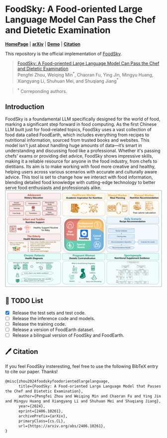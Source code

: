 # FoodSky: A Food-oriented Large Language Model Can Pass the Chef and Dietetic Examination

<p align="left">
  <a href="http://123.57.42.89/FoodComputing__Home.html"><b>HomePage</b></a> |
  <a href="https://arxiv.org/abs/2404.16006"><b>arXiv</b></a> |
  <a href="http://222.92.101.211:8200/\#/home"><b>Demo</b></a> |
  <a href="#🖊️-citation"><b>Citation</b></a> <br>
</p>

This repository is the official implementation of [FoodSky](https://arxiv.org/abs/2406.10261). 

> [FoodSky: A Food-oriented Large Language Model Can Pass the Chef and Dietetic Examination](https://arxiv.org/abs/2406.10261)  
> Pengfei Zhou, Weiqing Min<sup>\*</sup>, Chaoran Fu, Ying Jin, Mingyu Huang, Xiangyang Li, Shuhuan Mei, and Shuqiang Jiang<sup>\*</sup>

> <sup>\*</sup> Correponding authors. 

## Introduction
FoodSky is a foundamental LLM specifically designed for the world of food, marking a significant step forward in food computing. As the first Chinese LLM built just for food-related topics, FoodSky uses a vast collection of food data called FoodEarth, which includes everything from recipes to nutritional information, sourced from trusted books and websites. This model isn't just about handling huge amounts of data—it’s smart in understanding and discussing food like a professional. Whether it's passing chefs' exams or providing diet advice, FoodSky shows impressive skills, making it a reliable resource for anyone in the food industry, from chefs to dietitians. Its aim is to make working with food more creative and healthy, helping users across various scenarios with accurate and culturally aware advice. This tool is set to change how we interact with food information, blending detailed food knowledge with cutting-edge technology to better serve food enthusiasts and professionals alike.
![overview](assets/introduction.png)

## 🚀 TODO List

- [X] Release the test sets and test code.
- [ ] Release the inference code and models.
- [ ] Release the training code.
- [ ] Release a version of FoodEarth dataset.
- [ ] Release a bilingual version of FoodSky and FoodEarth.

## 🖊️ Citation 
If you feel FoodSky insteresting, feel free to use the following BibTeX entry to cite our paper. Thanks!
```
@misc{zhou2024foodskyfoodorientedlargelanguage,
      title={FoodSky: A Food-oriented Large Language Model that Passes the Chef and Dietetic Examination}, 
      author={Pengfei Zhou and Weiqing Min and Chaoran Fu and Ying Jin and Mingyu Huang and Xiangyang Li and Shuhuan Mei and Shuqiang Jiang},
      year={2024},
      eprint={2406.10261},
      archivePrefix={arXiv},
      primaryClass={cs.CL},
      url={https://arxiv.org/abs/2406.10261}, 
}
```